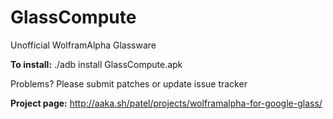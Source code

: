 GlassCompute
============

Unofficial WolframAlpha Glassware

**To install:** ./adb install GlassCompute.apk

Problems? Please submit patches or update issue tracker

**Project page:** http://aaka.sh/patel/projects/wolframalpha-for-google-glass/
